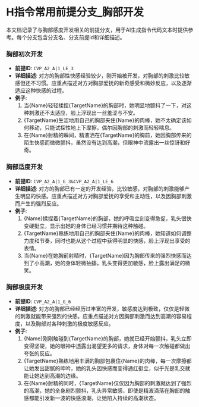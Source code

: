 # H指令常用前提分支_胸部开发

本文档记录了与胸部感度开发相关的前提分支，用于AI生成指令代码文本时提供参考。每个分支包含分支名、分支前提id和详细描述。

### 胸部初次开发
- **前提ID**: `CVP_A2_A|1_LE_3`
- **详细描述**: 对方的胸部性快感经验较少，刚开始被开发，对胸部的刺激比较敏感但还不习惯。应重点描述对方对胸部爱抚的新奇感受和微妙反应，以及逐渐适应这种快感的过程。
- **例子**:
  1. 当{Name}轻轻揉捏{TargetName}的胸部时，她明显地颤抖了一下，对这种刺激还不太适应，脸上浮现出一丝羞涩与不安。
  2. {TargetName}生涩地用自己的胸部夹住{Name}的肉棒，她不太确定该如何移动，只能试探性地上下摩擦，偶尔因胸部的刺激而轻轻喘息。
  3. 在{Name}射精的瞬间，精液洒在{TargetName}的胸前，她因胸部传来的陌生快感而微微颤抖，虽然没有达到高潮，但眼神中流露出一丝惊讶和好奇。

### 胸部适度开发
- **前提ID**: `CVP_A2_A|1_G_3&CVP_A2_A|1_LE_6`
- **详细描述**: 对方的胸部已有一定的开发经验，比较敏感，对胸部的刺激能够产生明显的快感。应重点描述对方对胸部爱抚的享受和主动性，以及因胸部刺激而产生的强烈反应。
- **例子**:
  1. {Name}揉捏着{TargetName}的胸部，她的呼吸立刻变得急促，乳头很快变硬挺立，显示出她的身体已经习惯并期待这种触碰。
  2. {TargetName}熟练地用自己的胸部夹住{Name}的肉棒，她知道如何调整力度和节奏，同时也能从这个过程中获得明显的快感，脸上浮现出享受的表情。
  3. 当{Name}在她胸前射精时，{TargetName}因为胸部传来的强烈快感而达到了小高潮，她的身体轻微抽搐，乳头变得更加敏感，脸上露出满足的微笑。

### 胸部极度开发
- **前提ID**: `CVP_A2_A|1_G_6`
- **详细描述**: 对方的胸部已经经历过丰富的开发，敏感度达到极致，仅仅是轻微的刺激就能带来强烈的快感。应重点描述对方因胸部刺激而达到高潮的容易程度，以及胸部对各种刺激的极度敏感反应。
- **例子**:
  1. {Name}刚刚触碰到{TargetName}的胸部，她就已经开始颤抖，乳头立即变得坚硬，她的眼神中透露出渴望更多的请求，身体对每一次触碰都做出夸张的反应。
  2. {TargetName}熟练地用丰满的胸部包裹住{Name}的肉棒，每一次摩擦都让她发出甜腻的呻吟，她的乳头因快感而变得通红挺立，似乎光是乳交就能让她达到高潮的边缘。
  3. 在{Name}射精的同时，{TargetName}仅仅因为胸部的刺激就达到了强烈的高潮，她的全身剧烈颤抖，乳头异常敏感，即使是精液滴落在胸部的触感都能引发新一波的快感浪潮，让她陷入持续的高潮状态。